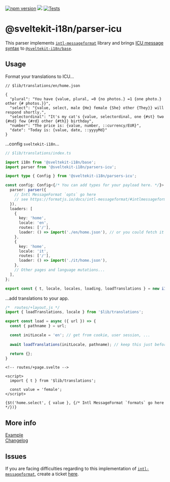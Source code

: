 [![npm version](https://badge.fury.io/js/@sveltekit-i18n%2Fparser-icu.svg)](https://badge.fury.io/js/@sveltekit-i18n%2Fparser-icu) ![](https://github.com/sveltekit-i18n/parsers/workflows/Tests/badge.svg) [![Tests](https://github.com/sveltekit-i18n/parsers/actions/workflows/tests-parser-icu.yml/badge.svg)](https://github.com/sveltekit-i18n/parsers/actions/workflows/tests-parser-icu.yml)

# @sveltekit-i18n/parser-icu
This parser implements [`intl-messageformat`](https://www.npmjs.com/package/intl-messageformat) library and brings [ICU message syntax](https://unicode-org.github.io/icu/userguide/format_parse/messages/) to [`@sveltekit-i18n/base`](https://github.com/sveltekit-i18n/base).


## Usage

Format your translations to ICU...
```jsonc
// $lib/translations/en/home.json

{
  "plural": "You have {value, plural, =0 {no photos.} =1 {one photo.} other {# photos.}}",
  "select": "{value, select, male {He} female {She} other {They}} will respond shortly.",
  "selectordinal": "It's my cat's {value, selectordinal, one {#st} two {#nd} few {#rd} other {#th}} birthday",
  "number": "The price is: {value, number, ::currency/EUR}",
  "date": "Today is: {value, date, ::yyyyMd}"
}
```

...config `sveltekit-i18n`...
```ts
// $lib/translations/index.ts

import i18n from '@sveltekit-i18n/base';
import parser from '@sveltekit-i18n/parsers-icu';

import type { Config } from '@sveltekit-i18n/parsers-icu';

const config: Config<{/* You can add types for your payload here. */}> = {
  parser: parser({
    // Intl MessageFormat `opts` go here
    // see https://formatjs.io/docs/intl-messageformat/#intlmessageformat-constructor
  }),
  loaders: [
    {
      key: 'home',
      locale: 'en',
      routes: ['/'],
      loader: () => import('./en/home.json'), // or you could fetch it from server...
    },
    {
      key: 'home',
      locale: 'it',
      routes: ['/'],
      loader: () => import('./it/home.json'),
    },
    // Other pages and language mutations...
  ],
};

export const { t, locale, locales, loading, loadTranslations } = new i18n(config);
```

...add translations to your app.
```js
/*  routes/+layout.js */
import { loadTranslations, locale } from '$lib/translations';

export const load = async ({ url }) => {
  const { pathname } = url;

  const initLocale = 'en'; // get from cookie, user session, ...
  
  await loadTranslations(initLocale, pathname); // keep this just before the `return`

  return {};
}
```

```svelte
<!-- routes/+page.svelte -->

<script>
  import { t } from '$lib/translations';

  const value = 'female';
</script>

{$t('home.select', { value }, {/* Intl MessageFormat `formats` go here */})}
```

## More info
[Example](https://github.com/sveltekit-i18n/lib/tree/master/examples/parser-icu)\
[Changelog](https://github.com/sveltekit-i18n/parsers/blob/master/parser-icu/CHANGELOG.md)

## Issues
If you are facing difficulties regarding to this implementation of [`intl-messageformat`](https://www.npmjs.com/package/intl-messageformat), create a ticket [here](https://github.com/sveltekit-i18n/lib/issues).
